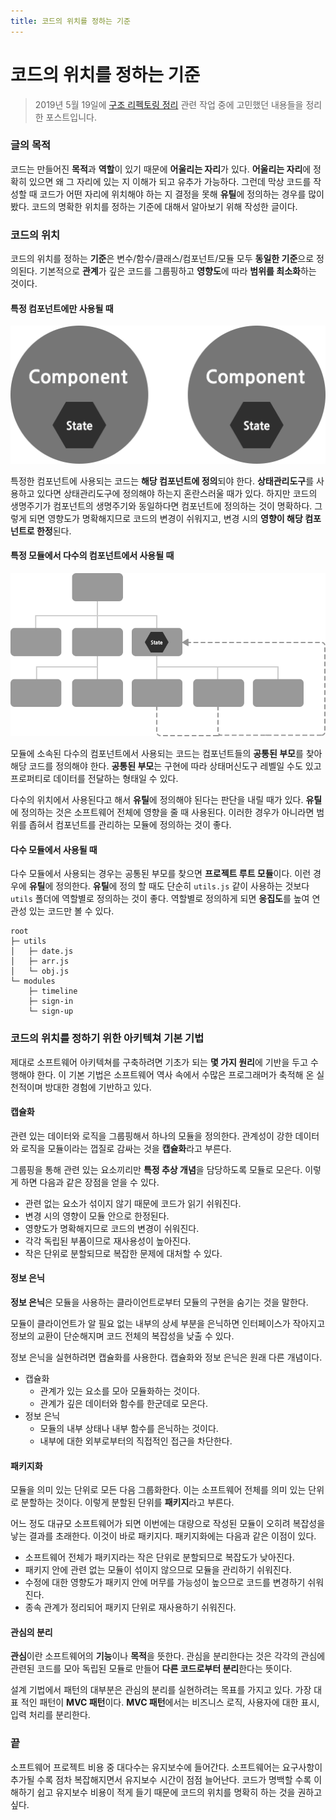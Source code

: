 ```yaml
---
title: 코드의 위치를 정하는 기준
---
```

# 코드의 위치를 정하는 기준
> 2019년 5월 19일에 [구조 리펙토링 정리](https://the-next-web-research-lab.github.io/fe-dev/refactoring/structure-refactoring.html) 관련 작업 중에 고민했던 내용들을 정리한 포스트입니다.

### 글의 목적
코드는 만들어진 **목적**과 **역할**이 있기 때문에 **어울리는 자리**가 있다.
**어울리는 자리**에 정확히 있으면 왜 그 자리에 있는 지 이해가 되고 유추가 가능하다.
그런데 막상 코드를 작성할 때 코드가 어떤 자리에 위치해야 하는 지 결정을 못해
**유틸**에 정의하는 경우를 많이 봤다.
코드의 명확한 위치를 정하는 기준에 대해서 알아보기 위해 작성한 글이다.

### 코드의 위치
코드의 위치를 정하는 **기준**은 변수/함수/클래스/컴포넌트/모듈 모두 **동일한 기준**으로 정의된다.
기본적으로 **관계**가 깊은 코드를 그룹핑하고 **영향도**에 따라 **범위를 최소화**하는 것이다.

#### 특정 컴포넌트에만 사용될 때
![](../img/code-position/single.png)

특정한 컴포넌트에 사용되는 코드는 **해당 컴포넌트에 정의**되야 한다.
**상태관리도구**를 사용하고 있다면 상태관리도구에 정의해야 하는지 혼란스러울 때가 있다.
하지만 코드의 생명주기가 컴포넌트의 생명주기와 동일하다면 컴포넌트에 정의하는 것이 명확하다.
그렇게 되면 영향도가 명확해지므로 코드의 변경이 쉬워지고, 변경 시의 **영향이 해당 컴포넌트로 한정**된다.

#### 특정 모듈에서 다수의 컴포넌트에서 사용될 때
![](../img/code-position/multi.png)

모듈에 소속된 다수의 컴포넌트에서 사용되는 코드는 컴포넌트들의 **공통된 부모**를 찾아 해당 코드를 정의해야 한다.
**공통된 부모**는 구현에 따라 상태머신도구 레벨일 수도 있고 프로퍼티로 데이터를 전달하는 형태일 수 있다.

다수의 위치에서 사용된다고 해서 **유틸**에 정의해야 된다는 판단을 내릴 때가 있다.
**유틸**에 정의하는 것은 소프트웨어 전체에 영향을 줄 때 사용된다.
이러한 경우가 아니라면 범위를 좁혀서 컴포넌트를 관리하는 모듈에 정의하는 것이 좋다.

#### 다수 모듈에서 사용될 때
다수 모듈에서 사용되는 경우는 공통된 부모를 찾으면 **프로젝트 루트 모듈**이다.
이런 경우에 **유틸**에 정의한다. **유틸**에 정의 할 때도 단순히 `utils.js` 같이 사용하는 것보다 `utils` 폴더에 역할별로 정의하는 것이 좋다. 역할별로 정의하게 되면 **응집도**를 높여 연관성 있는 코드만 볼 수 있다.

```
root
├─ utils
│   ├─ date.js
│   ├─ arr.js
│   └─ obj.js
└─ modules
    ├─ timeline
    ├─ sign-in
    └─ sign-up
```

### 코드의 위치를 정하기 위한 아키텍쳐 기본 기법
제대로 소프트웨어 아키텍쳐를 구축하려면 기초가 되는 **몇 가지 원리**에 기반을 두고 수행해야 한다. 이 기본 기법은 소프트웨어 역사 속에서 수많은 프로그래머가 축적해 온 실천적이며 방대한 경험에 기반하고 있다.

#### 캡슐화
관련 있는 데이터와 로직을 그룹핑해서 하나의 모듈을 정의한다. 관계성이 강한 데이터와 로직을 모듈이라는 껍질로 감싸는 것을 **캡슐화**라고 부른다.

그룹핑을 통해 관련 있는 요소끼리만 **특정 추상 개념**을 담당하도록 모듈로 모은다. 이렇게 하면 다음과 같은 장점을 얻을 수 있다.
- 관련 없는 요소가 섞이지 않기 때문에 코드가 읽기 쉬워진다.
- 변경 시의 영향이 모듈 안으로 한정된다.
- 영향도가 명확해지므로 코드의 변경이 쉬워진다.
- 각각 독립된 부품이므로 재사용성이 높아진다.
- 작은 단위로 분할되므로 복잡한 문제에 대처할 수 있다.

#### 정보 은닉
**정보 은닉**은 모듈을 사용하는 클라이언트로부터 모듈의 구현을 숨기는 것을 말한다.

모듈이 클라이언트가 알 필요 없는 내부의 상세 부분을 은닉하면 인터페이스가 작아지고 정보의 교환이 단순해지며 코드 전체의 복잡성을 낮출 수 있다.

정보 은닉을 실현하려면 캡슐화를 사용한다. 캡슐화와 정보 은닉은 원래 다른 개념이다.
- 캡슐화
  - 관계가 있는 요소를 모아 모듈화하는 것이다.
  - 관계가 깊은 데이터와 함수를 한군데로 모은다.
- 정보 은닉
  - 모듈의 내부 상태나 내부 함수를 은닉하는 것이다.
  - 내부에 대한 외부로부터의 직접적인 접근을 차단한다.

#### 패키지화
모듈을 의미 있는 단위로 모든 다음 그룹화한다. 이는 소프트웨어 전체를 의미 있는 단위로 분할하는 것이다. 이렇게 분할된 단위를 **패키지**라고 부른다.

어느 정도 대규모 소프트웨어가 되면 이번에는 대량으로 작성된 모듈이 오히려 복잡성을 낳는 결과를 초래한다.
이것이 바로 패키지다. 패키지화에는 다음과 같은 이점이 있다.
- 소프트웨어 전체가 패키지라는 작은 단위로 분할되므로 복잡도가 낮아진다.
- 패키지 안에 관련 없는 모듈이 섞이지 않으므로 모듈을 관리하기 쉬워진다.
- 수정에 대한 영향도가 패키지 안에 머무를 가능성이 높으므로 코드를 변경하기 쉬워진다.
- 종속 관계가 정리되어 패키지 단위로 재사용하기 쉬워진다.

#### 관심의 분리
**관심**이란 소프트웨어의 **기능**이나 **목적**을 뜻한다. 관심을 분리한다는 것은 각각의 관심에 관련된 코드를 모아 독립된 모듈로 만들어 **다른 코드로부터 분리**한다는 뜻이다.

설계 기법에서 패턴의 대부분은 관심의 분리를 실현하려는 목표를 가지고 있다. 가장 대표 적인 패턴이 **MVC 패턴**이다.
**MVC 패턴**에서는 비즈니스 로직, 사용자에 대한 표시, 입력 처리를 분리한다.

### 끝
소프트웨어 프로젝트 비용 중 대다수는 유지보수에 들어간다.
소프트웨어는 요구사항이 추가될 수록 점차 복잡해지면서 유지보수 시간이 점점 늘어난다.
코드가 명백할 수록 이해하기 쉽고 유지보수 비용이 적게 들기 때문에
코드의 위치를 명확히 하는 것을 권하고 싶다.
